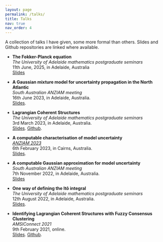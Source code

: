 ```yaml
---
layout: page
permalink: /talks/
title: Talks
nav: true
nav_order: 4
---
```


A collection of talks I have given, some more formal than others. Slides and Github repositories are linked where available. 

<!-- TODO: Add abstracts-->
- **The Fokker-Planck equation** <br>
  *The University of Adelaide mathematics postgraduate seminars* <br>
  11th June, 2025, in Adelaide, Australia <br>
  [Slides](/slides/fp_postgrad_slides.pdf)

- **A Gaussian mixture model for uncertainty propagation in the North Atlantic** <br>
  *South Australian ANZIAM meeting* <br>
  16th June 2023, in Adelaide, Australia. <br>
  [Slides](/slides/sa_anziam_2023.pptx).

- **Lagrangian Coherent Structures** <br>
  *The University of Adelaide mathematics postgraduate seminars* <br>
  3rd March 2023, in Adelaide, Australia. <br>
  [Slides](/slides/lcs/slides.html#/title-slide). [Github](https://github.com/liamblake/lcs-talk).

- **A computable characterisation of model uncertainty** <br>
  [*ANZIAM 2023*](https://smp.uq.edu.au/anziam-2023) <br>
  6th February 2023, in Cairns, Australia. <br>
  [Slides](/slides/anziam2023/anziam_slides.html#/title-slide).

- **A computable Gaussian approximation for model uncertainty** <br>
  *South Australian ANZIAM meeting* <br>
  7th November 2022, in Adelaide, Australia. <br>
  [Slides](/slides/sa_anziam_2022/LBlake_slides.html#/title-slide)

- **One way of defining the Itô integral** <br>
  *The University of Adelaide mathematics postgraduate seminars* <br>
  12th August 2022, in Adelaide, Australia. <br>
  [Slides](/slides/ito_postgrad_slides.pdf).

- **Identifying Lagrangian Coherent Structures with Fuzzy Consensus Clustering** <br>
  *AMSIConnect 2021* <br>
  9th February 2021, online. <br>
  [Slides](/slides/amsi_connect_slides.pdf). [Github](https://github.com/liamblake/AMSI-VSR-2020-21).

